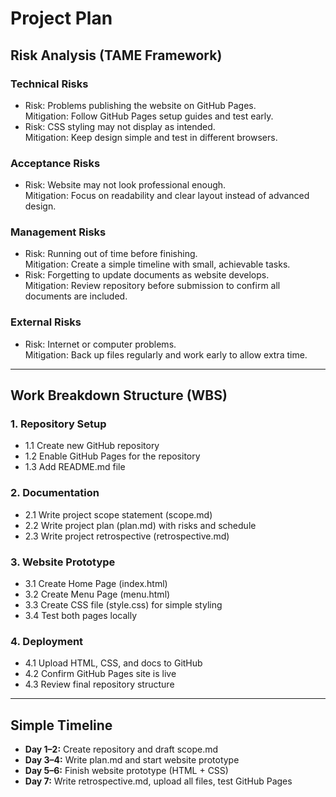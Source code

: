 # Project Plan

## Risk Analysis (TAME Framework)

### Technical Risks
- Risk: Problems publishing the website on GitHub Pages.  
  Mitigation: Follow GitHub Pages setup guides and test early.  
- Risk: CSS styling may not display as intended.  
  Mitigation: Keep design simple and test in different browsers.  

### Acceptance Risks
- Risk: Website may not look professional enough.  
  Mitigation: Focus on readability and clear layout instead of advanced design.  

### Management Risks
- Risk: Running out of time before finishing.  
  Mitigation: Create a simple timeline with small, achievable tasks.  
- Risk: Forgetting to update documents as website develops.  
  Mitigation: Review repository before submission to confirm all documents are included.  

### External Risks
- Risk: Internet or computer problems.  
  Mitigation: Back up files regularly and work early to allow extra time.  

---

## Work Breakdown Structure (WBS)

### 1. Repository Setup
- 1.1 Create new GitHub repository  
- 1.2 Enable GitHub Pages for the repository  
- 1.3 Add README.md file  

### 2. Documentation
- 2.1 Write project scope statement (scope.md)  
- 2.2 Write project plan (plan.md) with risks and schedule  
- 2.3 Write project retrospective (retrospective.md)  

### 3. Website Prototype
- 3.1 Create Home Page (index.html)  
- 3.2 Create Menu Page (menu.html)  
- 3.3 Create CSS file (style.css) for simple styling  
- 3.4 Test both pages locally  

### 4. Deployment
- 4.1 Upload HTML, CSS, and docs to GitHub  
- 4.2 Confirm GitHub Pages site is live  
- 4.3 Review final repository structure  

---

## Simple Timeline
- **Day 1–2:** Create repository and draft scope.md  
- **Day 3–4:** Write plan.md and start website prototype  
- **Day 5–6:** Finish website prototype (HTML + CSS)  
- **Day 7:** Write retrospective.md, upload all files, test GitHub Pages  
